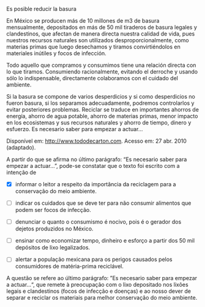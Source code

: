 

Es posible reducir la basura

En México se producen más de 10 millones de m3 de basura mensualmente, depositados en más de 50 mil tiraderos de basura legales y clandestinos, que afectan de manera directa nuestra calidad de vida, pues nuestros recursos naturales son utilizados desproporcionalmente, como materias primas que luego desechamos y tiramos convirtiéndolos en materiales inútiles y focos de infección.

Todo aquello que compramos y consumimos tiene una relación directa con lo que tiramos. Consumiendo racionalmente, evitando el derroche y usando sólo lo indispensable, directamente colaboramos con el cuidado del ambiente.

Si la basura se compone de varios desperdicios y si como desperdicios no fueron basura, si los separamos adecuadamente, podremos controlarlos y evitar posteriores problemas. Reciclar se traduce en importantes ahorros de energía, ahorro de agua potable, ahorro de materias primas, menor impacto en los ecosistemas y sus recursos naturales y ahorro de tiempo, dinero y esfuerzo. Es necesario saber para empezar a actuar…

Disponível em: http://www.tododecarton.com. Acesso em: 27 abr. 2010 (adaptado).

A partir do que se afirma no último parágrafo: “Es necesario saber para empezar a actuar…”, pode-se constatar que o texto foi escrito com a intenção de



- [x] informar o leitor a respeito da importância da reciclagem para a conservação do meio ambiente.
- [ ] indicar os cuidados que se deve ter para não consumir alimentos que podem ser focos de infecção.
- [ ] denunciar o quanto o consumismo é nocivo, pois é o gerador dos dejetos produzidos no México.
- [ ] ensinar como economizar tempo, dinheiro e esforço a partir dos 50 mil depósitos de lixo legalizados.
- [ ] alertar a população mexicana para os perigos causados pelos consumidores de matéria-prima reciclável.


A questão se refere ao último parágrafo: ”Es necesario saber para empezar a actuar...“, que remete à preocupação com o lixo depositado nos lixões legais e clandestinos (focos de infecção e doenças) e ao nosso dever de separar e reciclar os materiais para melhor conservação do meio ambiente.
